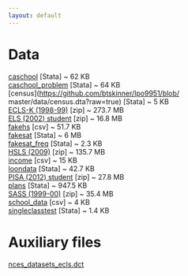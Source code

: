 ```yaml
---
layout: default
---
```


# Data  

[caschool](https://github.com/btskinner/lpo9951/raw/master/data/caschool.dta?raw=true)
[Stata] ~ 62 KB  
[caschool_problem](https://github.com/btskinner/lpo9951/raw/master/data/caschool_problem.dta?raw=true) [Stata] ~ 64 KB  
[census](https://github.com/btskinner/lpo9951/blob/ master/data/census.dta?raw=true) [Stata] ~ 5 KB      
[ECLS-K (1998-99)](http://nces.ed.gov/edat/data/zip/ECLSK_1998-99_v1_0_Stata_Datasets.zip) [zip] ~ 273.7 MB  
[ELS (2002) student](http://nces.ed.gov/edat/data/zip/ELS_2002-12_PETS_v1_0_Student_Stata_Datasets.zip)
[zip] ~ 16.8 MB  
[fakehs](https://github.com/btskinner/lpo9951/raw/master/data/fakehs.csv?raw=true)
[csv] ~ 51.7 KB  
[fakesat](https://github.com/btskinner/lpo9951/raw/master/data/fakesat.dta?raw=true)
[Stata] ~ 6 MB  
[fakesat_freq](https://github.com/btskinner/lpo9951/raw/master/data/fakesat_freq.dta?raw=true)
[Stata] ~ 2.3 KB   
[HSLS (2009)](http://nces.ed.gov/edat/data/zip/HSLS_2009_v2_0_Stata_Datasets.zip) [zip] ~ 135.7 MB  
[income](https://github.com/btskinner/lpo9951/raw/master/data/income.csv?raw=true)
[csv] ~ 15 KB  
[loondata](https://github.com/btskinner/lpo9951/raw/master/data/loondata.dta?raw=true)
[Stata] ~ 42.7 KB  
[PISA (2012) student](http://pisa2012.acer.edu.au/downloads/INT_COG12_DEC03.zip)
[zip] ~ 27.8 MB  
[plans](https://github.com/btskinner/lpo9951/raw/master/data/plans.dta?raw=true)
[Stata] ~ 947.5 KB  
[SASS (1999-00)](http://nces.ed.gov/edat/data/zip/SASS_1999-00_TFS_2000-01_v1_0_CSV_Datasets.zip) [zip] ~ 35.4 MB  
[school_data](https://github.com/btskinner/lpo9951/blob/master/data/school_data.csv?raw=true)
[csv] ~ 4 KB  
[singleclasstest](https://github.com/btskinner/lpo9951/raw/master/data/singleclasstest.dta?raw=true)
[Stata] ~ 1.4 KB  

# Auxiliary files

[nces\_datasets\_ecls.dct](hhttps://raw.githubusercontent.com/btskinner/lpo9951/master/aux/nces_datasets_ecls.dct)
